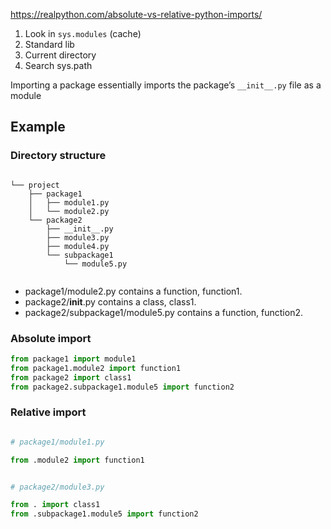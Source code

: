 https://realpython.com/absolute-vs-relative-python-imports/

1. Look in `sys.modules` (cache)
2. Standard lib
3. Current directory
4. Search sys.path


 Importing a package essentially imports the package’s `__init__.py` file as a module

 ## Example

### Directory structure
```

└── project
    ├── package1
    │   ├── module1.py
    │   └── module2.py
    └── package2
        ├── __init__.py
        ├── module3.py
        ├── module4.py
        └── subpackage1
            └── module5.py
 
```

- package1/module2.py contains a function, function1.
- package2/__init__.py contains a class, class1.
- package2/subpackage1/module5.py contains a function, function2.

### Absolute import

```python
from package1 import module1
from package1.module2 import function1
from package2 import class1
from package2.subpackage1.module5 import function2
```

### Relative import

```python

# package1/module1.py

from .module2 import function1
```


```python

# package2/module3.py

from . import class1
from .subpackage1.module5 import function2

```
